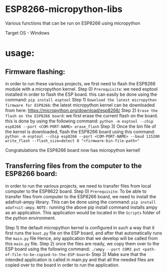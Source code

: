 # ESP8266-micropython-libs
Various functions that can be run on ESP8266 using micropython

Target OS - Windows

# usage:
## Firmware flashing:
in order to run these various projects, we first need to flash the ESP8266 module with a micropython kernel.
Step 0) `Prerequisite`: we need esptool installed in order to flash the ESP board. this can easily be done using the command: `pip install esptool`
Step 1) `Download the latest micropython firmware for ESP8266`: the latest micropython kernel can be downloaded from here: https://micropython.org/download/esp8266/
Step 2) `Erase the flash on the ESP8266 board`: we first erase the current flash on the board. this is done by using the following command:
        `python -m esptool --chip esp8266 --port <COM-PORT-NAME> erase_flash`
Step 3) Once the bin file of the kernel is downloaded, flash the ESP8266 board using this command:
        `python -m esptool --chip esp8266 --port <COM-PORT-NAME> --baud 115200 write_flash --flash_size=detect 0 "<firmware-bin-file-path>"`

Congratulations the ESP8266 board now has micropython kernel!

## Transferring files from the computer to the ESP8266 board:
in order to run the various projects, we need to transfer files from local computer to the ESP8622 board.
Step 0) `Prerequisite`: To be able to transfer files from computer to the ESP8266 board, we need to install the adafruit-ampy library.
        This can be done using the command: `pip install adafruit-ampy`.
        `NOTE:` running the above pip install command installs ampy as an application. This application would be located in the `Scripts` folder of the python environment.

Step 1) the default micropython kernel is configured in such a way that it first runs the `boot.py` file on the ESP board, and after that automatically runs the `main.py` file
Hence, any application that we develop will be called from this `main.py` file.
Step 2) once the files are ready, we copy them over to the ESP board using the following command:
`./ampy --port COM3 put <path-of-file-to-be-copied-to-the-ESP-board>`
Step 3) Make sure that the intended application is called in main.py and that all the needed files are copied over to the board in order to run the application.

